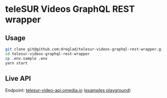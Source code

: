 # teleSUR Videos GraphQL REST wrapper

## Usage

```sh
git clone git@github.com:dreglad/telesur-videos-graphql-rest-wrapper.git
cd telesur-videos-graphql-rest-wrapper
cp .env.sample .env
yarn start
```

## Live API

Endpoint: [telesur-video-api.omedia.io](https://telesur-video-api.omedia.io) ([examples playground](https://graphqlbin.com/v2/VPZOU0))
